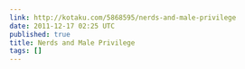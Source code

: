 ```yaml
---
link: http://kotaku.com/5868595/nerds-and-male-privilege
date: 2011-12-17 02:25 UTC
published: true
title: Nerds and Male Privilege
tags: []
---
```



